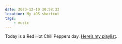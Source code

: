 ```yaml
---
date: 2023-12-10 10:58:33
location: My iOS shortcut
tags:
    - music
---
```


Today is a Red Hot Chili Peppers day.
[Here’s my playlist](https://open.spotify.com/playlist/6l2elAUv3W4sCfPxN3my8g?si=MbrzW2QsTyS4VCiolOE4BQ&pi=e-3oMu2Wv1S5Sx).
